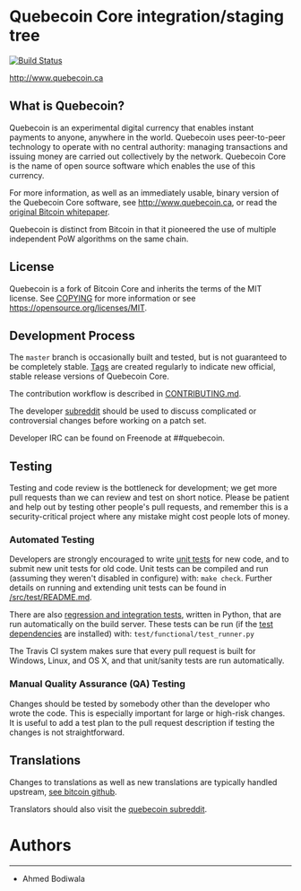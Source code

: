Quebecoin Core integration/staging tree
=====================================

[![Build Status](https://travis-ci.com/zachchan105/quebecoin.svg?branch=master)](https://travis-ci.com/zachchan105/quebecoin)

http://www.quebecoin.ca

What is Quebecoin?
----------------

Quebecoin is an experimental digital currency that enables instant payments to
anyone, anywhere in the world. Quebecoin uses peer-to-peer technology to operate
with no central authority: managing transactions and issuing money are carried
out collectively by the network. Quebecoin Core is the name of open source
software which enables the use of this currency.

For more information, as well as an immediately usable, binary version of
the Quebecoin Core software, see http://www.quebecoin.ca, or read the
[original Bitcoin whitepaper](https://bitcoincore.org/bitcoin.pdf).

Quebecoin is distinct from Bitcoin in that it pioneered the use of multiple independent 
PoW algorithms on the same chain.

License
-------

Quebecoin is a fork of Bitcoin Core and inherits the terms of the MIT license. See 
[COPYING](COPYING) for more information or see https://opensource.org/licenses/MIT.

Development Process
-------------------

The `master` branch is occasionally built and tested, but is not guaranteed to be
completely stable. [Tags](https://github.com/myriadteam/quebecoin/tags) are created
regularly to indicate new official, stable release versions of Quebecoin Core.

The contribution workflow is described in [CONTRIBUTING.md](CONTRIBUTING.md).

The developer [subreddit](https://www.reddit.com/r/quebecoin)
should be used to discuss complicated or controversial changes before working
on a patch set.

Developer IRC can be found on Freenode at ##quebecoin.

Testing
-------

Testing and code review is the bottleneck for development; we get more pull
requests than we can review and test on short notice. Please be patient and help out by testing
other people's pull requests, and remember this is a security-critical project where any mistake might cost people
lots of money.

### Automated Testing

Developers are strongly encouraged to write [unit tests](src/test/README.md) for new code, and to
submit new unit tests for old code. Unit tests can be compiled and run
(assuming they weren't disabled in configure) with: `make check`. Further details on running
and extending unit tests can be found in [/src/test/README.md](/src/test/README.md).

There are also [regression and integration tests](/test), written
in Python, that are run automatically on the build server.
These tests can be run (if the [test dependencies](/test) are installed) with: `test/functional/test_runner.py`

The Travis CI system makes sure that every pull request is built for Windows, Linux, and OS X, and that unit/sanity tests are run automatically.

### Manual Quality Assurance (QA) Testing

Changes should be tested by somebody other than the developer who wrote the
code. This is especially important for large or high-risk changes. It is useful
to add a test plan to the pull request description if testing the changes is
not straightforward.

Translations
------------

Changes to translations as well as new translations are typically handled upstream,
[see bitcoin github](https://github.com/bitcoin/bitcoin/).

Translators should also visit the [quebecoin subreddit](https://www.reddit.com/r/quebecoin).

# Authors
----------
- Ahmed Bodiwala
